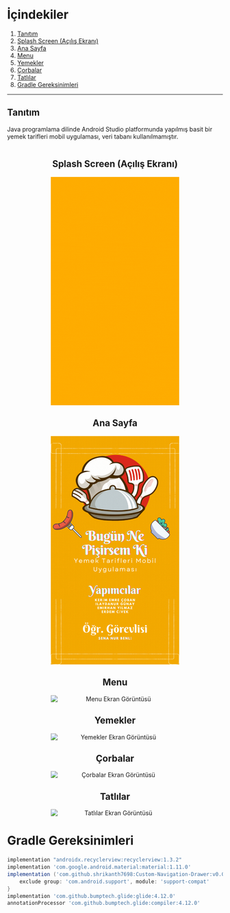# İçindekiler

1. [Tanıtım](#tan%C4%B1t%C4%B1m)
2. [Splash Screen (Açılış Ekranı)](#splash-screen-a%C3%A7%C4%B1l%C4%B1%C5%9F-ekran%C4%B1)
3. [Ana Sayfa](#ana-sayfa)
4. [Menu](#menu)
5. [Yemekler](#yemekler)
6. [Çorbalar](#%C3%A7orbalar)
7. [Tatlılar](#tatl%C4%B1lar)
8. [Gradle Gereksinimleri](#gradle-gereksinimleri)

---
## **Tanıtım**  
Java programlama dilinde Android Studio platformunda yapılmış basit bir yemek tarifleri mobil uygulaması, veri tabanı kullanılmamıştır.

<div align="center" style="display: flex; flex-direction: column; align-items: center;">
    <h2>Splash Screen (Açılış Ekranı)</h2>
    <img src="./app/src/main/res/drawable/bnpk_splash_screen_animated.gif" alt="Splash Screen Ekran Görüntüsü" width="300">
</div>

<div align="center" style="display: flex; flex-direction: column; align-items: center;">
    <h2>Ana Sayfa</h2>
    <img src="./app/src/main/res/drawable/anasayfa_gif.gif" alt="Ana Sayfa Ekran Görüntüsü" width="300">
</div>

<div align="center" style="display: flex; flex-direction: column; align-items: center;">
    <h2>Menu</h2>
    <img src="./app/src/main/res/drawable/Menu_Gif.gif" alt="Menu Ekran Görüntüsü" width="300">
</div>


<div align="center" style="display: flex; flex-direction: column; align-items: center;">
    <h2>Yemekler</h2>
    <img src="./app/src/main/res/drawable/Yemekler_Gif.gif" alt="Yemekler Ekran Görüntüsü" width="300">
</div>

<div align="center" style="display: flex; flex-direction: column; align-items: center;">
    <h2>Çorbalar</h2>
    <img src="./app/src/main/res/drawable/Corbalar_Gif.gif" alt="Çorbalar Ekran Görüntüsü" width="300">
</div>

<div align="center" style="display: flex; flex-direction: column; align-items: center;">
    <h2>Tatlılar</h2>
    <img src="./app/src/main/res/drawable/Tatlılar_Gif.gif" alt="Tatlılar Ekran Görüntüsü" width="300">
</div>

# **Gradle Gereksinimleri**
```gradle
implementation "androidx.recyclerview:recyclerview:1.3.2"
implementation 'com.google.android.material:material:1.11.0'
implementation ('com.github.shrikanth7698:Custom-Navigation-Drawer:v0.0.1') {
    exclude group: 'com.android.support', module: 'support-compat'
}
implementation 'com.github.bumptech.glide:glide:4.12.0'
annotationProcessor 'com.github.bumptech.glide:compiler:4.12.0'

